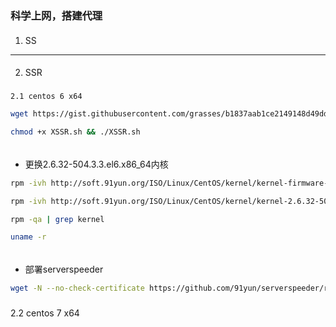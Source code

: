 ### 科学上网，搭建代理

####
1. SS

****

####
2. SSR

##### 
    2.1 centos 6 x64  

```bash
wget https://gist.githubusercontent.com/grasses/b1837aab1ce2149148d49dd458b483d1/raw/f9ebfc3a02fad9a00df9ab84c6d00369a0f7c778/XSSR.sh```q
```
```bash
chmod +x XSSR.sh && ./XSSR.sh
```
###### 
* 更换2.6.32-504.3.3.el6.x86_64内核  

```bash
rpm -ivh http://soft.91yun.org/ISO/Linux/CentOS/kernel/kernel-firmware-2.6.32-504.3.3.el6.noarch.rpm
```
```bash
rpm -ivh http://soft.91yun.org/ISO/Linux/CentOS/kernel/kernel-2.6.32-504.3.3.el6.x86_64.rpm --force
```
```bash
rpm -qa | grep kernel
```
```bash
uname -r
```
###### 
* 部署serverspeeder
```bash
wget -N --no-check-certificate https://github.com/91yun/serverspeeder/raw/master/serverspeeder.sh && bash serverspeeder.sh
```

##### 
2.2 centos 7 x64  






